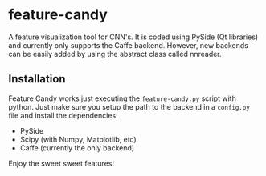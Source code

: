 # feature-candy
A feature visualization tool for CNN's. It is coded using PySide (Qt libraries) and currently only supports the Caffe backend. However, new backends can be easily added by using the abstract class called nnreader.

## Installation
Feature Candy works just executing the `feature-candy.py` script with python. Just make sure you setup the path to the backend in a `config.py` file and install the dependencies:

* PySide
* Scipy (with Numpy, Matplotlib, etc)
* Caffe (currently the only backend)

Enjoy the sweet sweet features!
